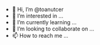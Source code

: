 - 👋 Hi, I’m @toanutcer
- 👀 I’m interested in ...
- 🌱 I’m currently learning ...
- 💞️ I’m looking to collaborate on ...
- 📫 How to reach me ...

<!---
toanutcer/toanutcer is a ✨ special ✨ repository because its `README.md` (this file) appears on your GitHub profile.
You can click the Preview link to take a look at your changes.
--->
